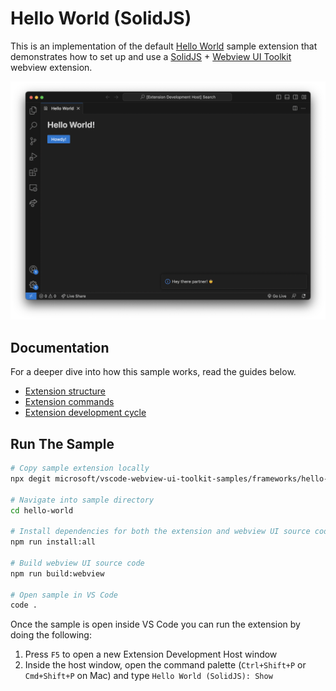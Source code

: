 # Hello World (SolidJS)

This is an implementation of the default [Hello World](https://github.com/microsoft/vscode-webview-ui-toolkit-samples/tree/main/default/hello-world) sample extension that demonstrates how to set up and use a [SolidJS](https://www.solidjs.com/) + [Webview UI Toolkit](https://github.com/microsoft/vscode-webview-ui-toolkit) webview extension.

![A screenshot of the sample extension.](./assets/hello-world.png)

## Documentation

For a deeper dive into how this sample works, read the guides below.

- [Extension structure](./docs/extension-structure.md)
- [Extension commands](./docs/extension-commands.md)
- [Extension development cycle](./docs/extension-development-cycle.md)

## Run The Sample

```bash
# Copy sample extension locally
npx degit microsoft/vscode-webview-ui-toolkit-samples/frameworks/hello-world-solidjs hello-world

# Navigate into sample directory
cd hello-world

# Install dependencies for both the extension and webview UI source code
npm run install:all

# Build webview UI source code
npm run build:webview

# Open sample in VS Code
code .
```

Once the sample is open inside VS Code you can run the extension by doing the following:

1. Press `F5` to open a new Extension Development Host window
2. Inside the host window, open the command palette (`Ctrl+Shift+P` or `Cmd+Shift+P` on Mac) and type `Hello World (SolidJS): Show`
